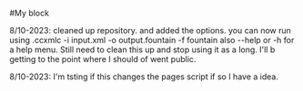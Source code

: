 #My block
    
8/10-2023:
cleaned up repository. and added the options.
you can now run using .ccxmlc -i input.xml -o output.fountain -f fountain
also --help or -h for a help menu.
Still need to clean this up and stop using it as a long. I'll b getting to the point where I should of went public.

8/10-2023:
I'm tsting if this changes the pages script if so I have a idea.
